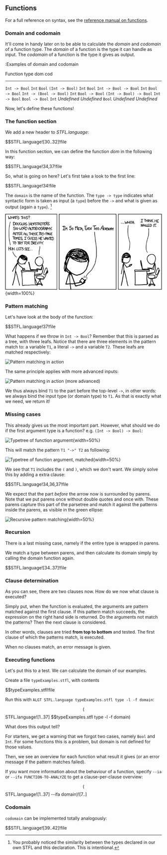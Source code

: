 
 Functions
-----------

For a full reference on syntax, see the [reference manual on functions](#functions-1).

### Domain and codomain

It'll come in handy later on to be able to calculate the _domain_ and _codomain_ of a function type.
The _domain_ of a function is the type it can handle as input.
The _codomain_ of a function is the type it gives as output.

:Examples of domain and codomain

Function type		dom		cod
-------------		-----		-----
`Int -> Bool`		`Int`		`Bool`
`(Int -> Bool)`		`Int`		`Bool`
`Int -> Bool -> Bool`	`Int`		`Bool -> Bool`
`Int -> (Bool -> Bool)`	`Int`		`Bool -> Bool`
`(Int -> Bool) -> Bool`	`Int -> Bool`	`Bool -> Bool`
`Int`			_Undefined_	_Undefined_
`Bool`			_Undefined_	_Undefined_


Now, let's define these functions!

### The function section

We add a new header to _STFL.language_:

$$STFL.language![30..32]!file

In this function section, we can define the function _dom_ in the following way:

$$STFL.language!34,37!file

So, what is going on here? Let's first take a look to the first line:

$$STFL.language!34!file

The `domain` is the name of the function. The `type -> type` indicates what syntactic form is taken as input (a `type`) before the `->` and what is given as output (again a `type`). [^ISMETA]

![Relevant XKCD (by Randall Munroe, #917)](hofstadter.png){width=100%}

[^ISMETA]: You probably noticed the similarity between the types declared in our own STFL and this declaration. This is intentional.


### Pattern matching

Let's have look at the body of the function:

$$STFL.language!37!file

What happens if we throw in `Int -> Bool`? Remember that this is parsed as a tree, with three leafs. Notice that there are three elements in the pattern match to: a variable `T1`, a literal `->` and a variable `T2`. These leafs are matched respectively:

![Pattern matching in action](TypeTrees0annot.png)


The same principle applies with more advanced inputs:

![Pattern matching in action (more advanced)](TypeTrees1annot.png)

We thus always bind `T1` to the part before the top-level `->`, in other words: we always bind the input type (or domain type) to `T1`. As that is exactly what we need, we return it!

### Missing cases

This already gives us the most important part. However, what should we do if the first argument type is a function? e.g. `(Int -> Bool) -> Bool`:

![Typetree of function argument](TypeTrees2.png){width=50%}

This will match the pattern `T1 "->" T2` as following:

![Typetree of function argument, matched](TypeTrees2annot.png){width=50%}

We see that `T1` includes the `(` and `)`, which we don't want. We simply solve this by adding a extra clause:


$$STFL.language!34,36,37!file

We expect that the part _before_ the arrow now is surrounded by parens. Note that we put parens once without double quotes and once with. These parens capture this part of the parsetree and match it against the patterns inside the parens, as visible in the green ellipse:

![Recursive pattern matching](TypeTrees2annot1.png){width=50%}

### Recursion

There is a last missing case, namely if the entire type is wrapped in parens.

We match a type between parens, and then calculate its domain simply by calling the domain function again.

$$STFL.language![34..37]!file


### Clause determination

As you can see, there are two clauses now. How do we now what clause is executed?

Simply put, when the function is evaluated, the arguments are pattern matched against the first clause. If this pattern match succeeds, the expression on the right hand side is returned. Do the arguments not match the patterns? Then the next clause is considered. 

In other words, clauses are tried **from top to bottom** and tested. The first clause of which the patterns match, is executed.

When no clauses match, an error message is given.

### Executing functions

Let's put this to a test. We can calculate the domain of our examples.

Create a file `typeExamples.stfl`, with contents

$$typeExamples.stfl!file

Run this with `ALGT STFL.language typeExamples.stfl type -l -f domain`:

$$($$STFL.language![1..37] $$typeExamples.stfl type -l -f domain)

What does this output tell?

For starters, we get a warning that we forgot two cases, namely `Bool` and `Int`. For some functions this is a problem, but domain is not defined for those values.

Then, we see an overview for each function what result it gives (or an error message if the pattern matches failed).

If you want more information about the behaviour of a function, specify `--ia` or `--ifa FUNCTION-TO-ANALYZE` to get a clause-per-clause overview:

$$($$STFL.language![1..37] --ifa domain)![7..]


### Codomain

`codomain` can be implemented totally analogously:

$$STFL.language![39..42]!file 

